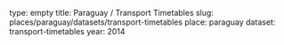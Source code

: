 type: empty
title: Paraguay / Transport Timetables
slug: places/paraguay/datasets/transport-timetables
place: paraguay
dataset: transport-timetables
year: 2014
